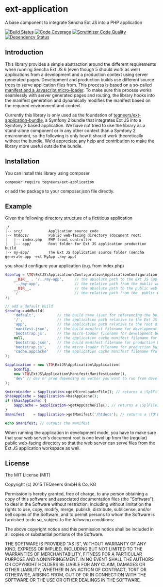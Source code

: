 # ext-application
A base component to integrate Sencha Ext JS into a PHP application

[![Build Status](https://travis-ci.org/teqneers/ext-application.svg?branch=master)](https://travis-ci.org/teqneers/ext-application)
[![Code Coverage](https://scrutinizer-ci.com/g/teqneers/ext-application/badges/coverage.png?b=master)](https://scrutinizer-ci.com/g/teqneers/ext-application/?branch=master)
[![Scrutinizer Code Quality](https://scrutinizer-ci.com/g/teqneers/ext-application/badges/quality-score.png?b=master)](https://scrutinizer-ci.com/g/teqneers/ext-application/?branch=master)
[![Dependency Status](https://www.versioneye.com/user/projects/55b4ba9e643533001c000582/badge.svg?style=flat)](https://www.versioneye.com/user/projects/55b4ba9e643533001c000582)

## Introduction

This library provides a simple abstraction around the different requirements when running Sencha Ext JS 6
(even though 5 should work as well) applications from a development and a production context using
server generated pages. Development and production builds use different source trees to serve application
files from. This process is based on a so-called [manifest and a Javascript micro-loader](http://docs.sencha.com/cmd/6.x/microloader.html).
To make sure this process works seamlessly with server generated pages and routing, the library hooks into the
manifest generation and dynamically modifies the manifest based on the required environment and context.

Currently this library is only used as the foundation of [teqneers/ext-application-bundle](https://github.com/teqneers/ext-application-bundle),
a Symfony 2 bundle that integrates Ext JS into a Symfony 2 based application. We have not tried to use the library
as a stand-alone component or in any other context than a Symfony 2 environment, so the following is only how it should
work theoretically without the bundle. We'd appreciate any help and contribution to make the library more useful outside
the bundle.

## Installation

You can install this library using composer

    composer require teqneers/ext-application

or add the package to your composer.json file directly.

## Example

Given the following directory structure of a fictitious application

    ./
    |-- src/            Application source code
    |-- htdocs/         Public web-facing directory (document root)
    |   |-- index.php   PHP front controller
    |   |-- app/        Root folder for Ext JS application production build
    |-- my-app/         The Ext JS application source folder (sencha generate app -ext MyApp ./my-app)

you should configure your application (e.g. from index.php)

```php
$config = \TQ\ExtJS\Application\Configuration\ApplicationConfiguration(
    __DIR__ . '/../my-app',     // the absolute path to the Ext JS application workspace
    '../my-app',                // the relative path from the public web-facing directory to the Ext JS application workspace
    __DIR__,                    // the absolute path to the public web-facing directory
    '/'                         // the relative path from the  public web-facing directory to the root directory used for production build artifacts (usually /)
);

// add a default build
$config->addBuild(
    'default',          // the build name (just for referencing the build)
    '/',                // the application path relative to the Ext JS application workspace (usually / unless you have multiple applications and/or packages in a single workspace)
    'app',              // the application path relative to the root directory used for production build artifacts
    'manifest.json',    // the build manifest filename for development builds
    'bootstrap.js',     // the micro-loader filename for development builds
    null,               // the application cache manifest filename for development builds (usually NULL)
    'bootstrap.json',   // the build manifest filename for production builds
    'bootstrap.js',     // the micro-loader filename for production builds
    'cache.appcache'    // the application cache manifest filename fro production builds
);

$application = new \TQ\ExtJS\Application\Application(
    $config,
    new \TQ\ExtJS\Application\Manifest\ManifestLoader(),
    'dev' // dev or prod depending on wether you want to run from development or drom production build
);

$microLoader = $application->getMicroLoaderFile(); // returns a \SplFileInfo for the configured micro-loader
$hasAppCache = $application->hasAppCache();
if ($hasAppCache) {
    $appCache = $application->getAppCacheFile(); // returns a \SplFileInfo for the configured application cache manifest
}
$manifest    = $application->getManifest('/htdocs'); // returns a \TQ\ExtJS\Application\Manifest\Manifest configured correctly when running document root on your application base path

echo $manifest; // outputs the manifest
```

When running the application in development mode, you have to make sure that your web server's document root is one level
up from the (regular) public web-facing directory so that the web server can serve files from the Ext JS application
workspace as well.

## License

The MIT License (MIT)

Copyright (c) 2015 TEQneers GmbH & Co. KG

Permission is hereby granted, free of charge, to any person obtaining a copy
of this software and associated documentation files (the "Software"), to deal
in the Software without restriction, including without limitation the rights
to use, copy, modify, merge, publish, distribute, sublicense, and/or sell
copies of the Software, and to permit persons to whom the Software is
furnished to do so, subject to the following conditions:

The above copyright notice and this permission notice shall be included in all
copies or substantial portions of the Software.

THE SOFTWARE IS PROVIDED "AS IS", WITHOUT WARRANTY OF ANY KIND, EXPRESS OR
IMPLIED, INCLUDING BUT NOT LIMITED TO THE WARRANTIES OF MERCHANTABILITY,
FITNESS FOR A PARTICULAR PURPOSE AND NONINFRINGEMENT. IN NO EVENT SHALL THE
AUTHORS OR COPYRIGHT HOLDERS BE LIABLE FOR ANY CLAIM, DAMAGES OR OTHER
LIABILITY, WHETHER IN AN ACTION OF CONTRACT, TORT OR OTHERWISE, ARISING FROM,
OUT OF OR IN CONNECTION WITH THE SOFTWARE OR THE USE OR OTHER DEALINGS IN THE
SOFTWARE.

